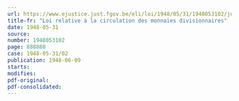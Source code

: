 ```yaml
---
url: https://www.ejustice.just.fgov.be/eli/loi/1948/05/31/1948053102/justel
title-fr: "Loi relative à la circulation des monnaies divisionnaires"
date: 1948-05-31
source:
number: 1948053102
page: 888888
case: 1948-05-31/02
publication: 1948-06-09
starts:
modifies:
pdf-original:
pdf-consolidated:
---
```


